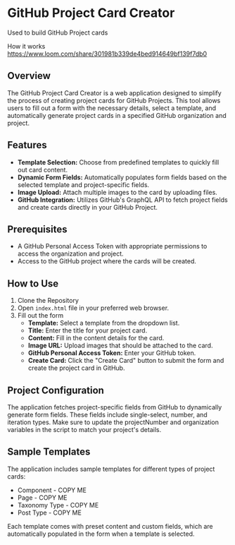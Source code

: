 # GitHub Project Card Creator

Used to build GitHub Project cards

How it works
https://www.loom.com/share/301981b339de4bed914649bf139f7db0

## Overview

The GitHub Project Card Creator is a web application designed to simplify the process of creating project cards for GitHub Projects. This tool allows users to fill out a form with the necessary details, select a template, and automatically generate project cards in a specified GitHub organization and project.

## Features

- **Template Selection:** Choose from predefined templates to quickly fill out card content.
- **Dynamic Form Fields:** Automatically populates form fields based on the selected template and project-specific fields.
- **Image Upload:** Attach multiple images to the card by uploading files.
- **GitHub Integration:** Utilizes GitHub's GraphQL API to fetch project fields and create cards directly in your GitHub Project.

## Prerequisites

- A GitHub Personal Access Token with appropriate permissions to access the organization and project.
- Access to the GitHub project where the cards will be created.

## How to Use

1. Clone the Repository
2. Open `index.html` file in your preferred web browser.
3. Fill out the form
    - **Template:** Select a template from the dropdown list.
    - **Title:** Enter the title for your project card.
    - **Content:** Fill in the content details for the card.
    - **Image URL:** Upload images that should be attached to the card.
    - **GitHub Personal Access Token:** Enter your GitHub token.
    - **Create Card:** Click the "Create Card" button to submit the form and create the project card in GitHub.

## Project Configuration

The application fetches project-specific fields from GitHub to dynamically generate form fields. These fields include single-select, number, and iteration types. Make sure to update the projectNumber and organization variables in the script to match your project's details.

## Sample Templates

The application includes sample templates for different types of project cards:
- Component - COPY ME
- Page - COPY ME
- Taxonomy Type - COPY ME
- Post Type - COPY ME

Each template comes with preset content and custom fields, which are automatically populated in the form when a template is selected.
